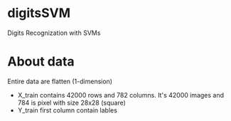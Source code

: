 # digitsSVM
Digits Recognization with SVMs

# About data
Entire data are flatten (1-dimension)
- X_train contains 42000 rows and 782 columns. It's 42000 images and 784 is pixel with size 28x28 (square)
- Y_train first column contain lables
